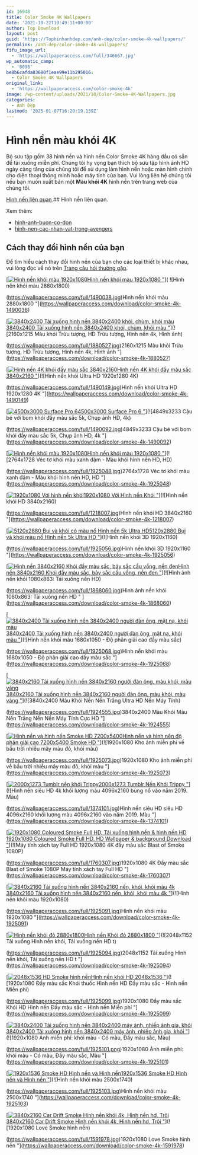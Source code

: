 ```yaml
---
id: 16948
title: Color Smoke 4K Wallpapers
date: '2021-10-22T10:49:11+00:00'
author: Top Download
layout: post
guid: 'https://Tophinhanhdep.com/anh-dep/color-smoke-4k-wallpapers/'
permalink: /anh-dep/color-smoke-4k-wallpapers/
fifu_image_url:
  - 'https://wallpaperaccess.com/full/346667.jpg'
wp_automatic_camp:
  - '8098'
be8b6cafda83680f1eae99e11b295016:
  - Color Smoke 4K Wallpapers
original_link:
  - 'https://wallpaperaccess.com/color-smoke-4k'
image: /wp-content/uploads/2021/10/Color-Smoke-4K-Wallpapers.jpg
categories:
  - Ảnh Đẹp
lastmod: '2025-01-07T16:20:19.139Z'
---
```

# Hình nền màu khói 4K

Bộ sưu tập gồm 38 hình nền và hình nền Color Smoke 4K hàng đầu có sẵn để tải xuống miễn phí. Chúng tôi hy vọng bạn thích bộ sưu tập hình ảnh HD ngày càng tăng của chúng tôi để sử dụng làm hình nền hoặc màn hình chính cho điện thoại thông minh hoặc máy tính của bạn. Vui lòng liên hệ chúng tôi nếu bạn muốn xuất bản một **Màu khói 4K** hình nền trên trang web của chúng tôi.

[Hình nền liên quan ](#related) ## Hình nền liên quan.

   
 Xem thêm:

   
- [hinh-anh-buon-co-don](https://tophinhanhdep.com/hinh-anh-buon/hinh-anh-buon-co-don/)
- [hinh-nen-cac-nhan-vat-trong-avengers](https://tophinhanhdep.com/anh-anime/hinh-nen-cac-nhan-vat-trong-avengers/)

## Cách thay đổi hình nền của bạn

Để tìm hiểu cách thay đổi hình nền của bạn cho các loại thiết bị khác nhau, vui lòng đọc về nó trên [Trang câu hỏi thường gặp](https://tophinhanhdep.com/faq/).

  
[[![Hình nền khói màu 1920x1080](https://wallpaperaccess.com/full/346667.jpg)Hình nền khói màu 1920x1080 "](https://wallpaperaccess.com/download/color-smoke-4k-346667)]( ![Hình nền khói màu 2880x1800)

(https://wallpaperaccess.com/full/1490038.jpg)Hình nền khói màu 2880x1800 "](https://wallpaperaccess.com/download/color-smoke-4k-1490038)

[[![3840x2400 Tải xuống hình nền 3840x2400 khói, chùm, khói màu](https://wallpaperaccess.com/full/1925035.jpg)3840x2400 Tải xuống hình nền 3840x2400 khói, chùm, khói màu "](https://wallpaperaccess.com/download/color-smoke-4k-1925035)](![2160x1215 Màu khói Trừu tượng, HD Trừu tượng, Hình nền 4k, Hình ảnh)

(https://wallpaperaccess.com/full/1880527.jpg)2160x1215 Màu khói Trừu tượng, HD Trừu tượng, Hình nền 4k, Hình ảnh "](https://wallpaperaccess.com/download/color-smoke-4k-1880527)

[[![Hình nền 4K khói đầy màu sắc 3840x2160](https://wallpaperaccess.com/full/1925040.jpg)Hình nền 4K khói đầy màu sắc 3840x2160 "](https://wallpaperaccess.com/download/color-smoke-4k-1925040)](![Hình nền khói Ultra HD 1920x1280 4K)

(https://wallpaperaccess.com/full/1490149.jpg)Hình nền khói Ultra HD 1920x1280 4K "](https://wallpaperaccess.com/download/color-smoke-4k-1490149)

[[![4500x3000 Surface Pro 6](https://wallpaperaccess.com/full/1871825.jpg)4500x3000 Surface Pro 6 "](https://wallpaperaccess.com/download/color-smoke-4k-1871825)](![4849x3233 Cậu bé với bom khói đầy màu sắc 5k, Chụp ảnh HD, 4k)

(https://wallpaperaccess.com/full/1490092.jpg)4849x3233 Cậu bé với bom khói đầy màu sắc 5k, Chụp ảnh HD, 4k "](https://wallpaperaccess.com/download/color-smoke-4k-1490092)

[[![Hình nền khói màu 1920x1080](https://wallpaperaccess.com/full/1490054.jpg)Hình nền khói màu 1920x1080 "](https://wallpaperaccess.com/download/color-smoke-4k-1490054)](![2764x1728 Véc tơ khói màu xanh đậm - Màu khói hình nền HD, HD)

(https://wallpaperaccess.com/full/1925048.jpg)2764x1728 Véc tơ khói màu xanh đậm - Màu khói hình nền HD, HD "](https://wallpaperaccess.com/download/color-smoke-4k-1925048)

[[![1920x1080 Với hình nền khói](https://wallpaperaccess.com/full/1925053.jpg)1920x1080 Với Hình nền Khói "](https://wallpaperaccess.com/download/color-smoke-4k-1925053)](![Hình nền khói HD 3840x2160)

(https://wallpaperaccess.com/full/1218007.jpg)Hình nền khói HD 3840x2160 "](https://wallpaperaccess.com/download/color-smoke-4k-1218007)

[[![5120x2880 Bụi và khói có màu nổ Hình nền 5k Ultra HD](https://wallpaperaccess.com/full/1436272.jpg)5120x2880 Bụi và khói màu nổ Hình nền 5k Ultra HD "](https://wallpaperaccess.com/download/color-smoke-4k-1436272)](![Hình nền khói 3D 1920x1160)

(https://wallpaperaccess.com/full/1925056.jpg)Hình nền khói 3D 1920x1160 "](https://wallpaperaccess.com/download/color-smoke-4k-1925056)

[[![Hình nền 3840x2160 Khói đầy màu sắc, bảy sắc cầu vồng, nền đen](https://wallpaperaccess.com/full/1925057.jpg)Hình nền 3840x2160 Khói đầy màu sắc, bảy sắc cầu vồng, nền đen "](https://wallpaperaccess.com/download/color-smoke-4k-1925057)](![Hình ảnh nền khói 1080x863: Tải xuống nền HD)

(https://wallpaperaccess.com/full/1868060.jpg)Hình ảnh nền khói 1080x863: Tải xuống nền HD " ](https://wallpaperaccess.com/download/color-smoke-4k-1868060)

[[![3840x2400 Tải xuống hình nền 3840x2400 người đàn ông, mặt nạ, khói màu](https://wallpaperaccess.com/full/1925065.jpg)3840x2400 Tải xuống hình nền 3840x2400 người đàn ông, mặt nạ, khói màu "](https://wallpaperaccess.com/download/color-smoke-4k-1925065)](![Hình nền khói màu 1680x1050 - Độ phân giải cao đầy màu sắc)

(https://wallpaperaccess.com/full/1925068.jpg)Hình nền khói màu 1680x1050 - Độ phân giải cao đầy màu sắc "](https://wallpaperaccess.com/download/color-smoke-4k-1925068)

[[![3840x2160 Tải xuống hình nền 3840x2160 người đàn ông, màu khói, màu vàng](https://wallpaperaccess.com/full/1925070.jpg)3840x2160 Tải xuống hình nền 3840x2160 người đàn ông, màu khói, màu vàng "](https://wallpaperaccess.com/download/color-smoke-4k-1925070)](![3840x2400 Màu Khói Nền Nền Trắng Ultra HD Nền Máy Tính)

(https://wallpaperaccess.com/full/1924555.jpg)3840x2400 Màu Khói Màu Nền Trắng Nền Nền Máy Tính Cực HD "](https://wallpaperaccess.com/download/color-smoke-4k-1924555)

[[![Hình nền và hình nền Smoke HD 7200x5400](https://wallpaperaccess.com/full/1490138.jpg)Hình nền và hình nền độ phân giải cao 7200x5400 Smoke HD "](https://wallpaperaccess.com/download/color-smoke-4k-1490138)](![1920x1080 Kho ảnh miễn phí về bầu trời nhiều mây màu đỏ, khói màu)

(https://wallpaperaccess.com/full/1925073.jpg)1920x1080 Kho ảnh miễn phí về bầu trời nhiều mây màu đỏ, khói màu "](https://wallpaperaccess.com/download/color-smoke-4k-1925073)

[[![2000x1273 Tumblr nền khói Trippy](https://wallpaperaccess.com/full/1512448.jpg)2000x1273 Tumblr Nền Khói Trippy "](https://wallpaperaccess.com/download/color-smoke-4k-1512448)](![Hình nền siêu HD 4k khối lượng màu 4096x2160 bùng nổ vào năm 2019. Màu)

(https://wallpaperaccess.com/full/1374101.jpg)Hình nền siêu HD siêu HD 4096x2160 khối lượng màu 4096x2160 vào năm 2019. Màu "](https://wallpaperaccess.com/download/color-smoke-4k-1374101)

[[![1920x1080 Coloured Smoke Full HD, Tải xuống hình nền & hình nền HD](https://wallpaperaccess.com/full/1925083.jpg)1920x1080 Coloured Smoke Full HD, HD Wallpaper &amp; background Download "](https://wallpaperaccess.com/download/color-smoke-4k-1925083)](![Máy tính xách tay Full HD 1920x1080 4K đầy màu sắc Blast of Smoke 1080P)

(https://wallpaperaccess.com/full/1760307.jpg)1920x1080 4K Đầy màu sắc Blast of Smoke 1080P Máy tính xách tay Full HD "](https://wallpaperaccess.com/download/color-smoke-4k-1760307)

[[![3840x2160 Tải xuống hình nền 3840x2160 nến, khói, khói màu 4k](https://wallpaperaccess.com/full/1925088.jpg)3840x2160 Tải xuống hình nền 3840x2160 nến, khói, khói màu 4k "](https://wallpaperaccess.com/download/color-smoke-4k-1925088)](![Hình nền khói màu 1920x1080)

(https://wallpaperaccess.com/full/1925091.jpg)Hình nền khói màu 1920x1080 "](https://wallpaperaccess.com/download/color-smoke-4k-1925091)

[[![Hình nền khói đỏ 2880x1800](https://wallpaperaccess.com/full/1899219.jpg)Hình nền Khói đỏ 2880x1800 "](https://wallpaperaccess.com/download/color-smoke-4k-1899219)](![2048x1152 Tải xuống Hình nền khói, Tải xuống nền HD t)

(https://wallpaperaccess.com/full/1925094.jpg)2048x1152 Tải xuống Hình nền khói, Tải xuống nền HD t "](https://wallpaperaccess.com/download/color-smoke-4k-1925094)

[[![2048x1536 HD Smoke hình nền](https://wallpaperaccess.com/full/1146907.jpg)Hình nền khói HD 2048x1536 "](https://wallpaperaccess.com/download/color-smoke-4k-1146907)](![1920x1080 Đầy màu sắc Khói thuốc Hình nền HD Đầy màu sắc - Hình nền Miễn phí)

(https://wallpaperaccess.com/full/1925099.jpg)1920x1080 Đầy màu sắc Khói HD Hình nền Đầy màu sắc - Hình nền Miễn phí "](https://wallpaperaccess.com/download/color-smoke-4k-1925099)

[[![3840x2400 Tải xuống hình nền 3840x2400 máy ảnh, nhiếp ảnh gia, khói](https://wallpaperaccess.com/full/1490095.jpg)3840x2400 Tải xuống hình nền 3840x2400 máy ảnh, nhiếp ảnh gia, khói "](https://wallpaperaccess.com/download/color-smoke-4k-1490095)](![1920x1080 Ảnh miễn phí: khói màu - Có màu, Đầy màu sắc, Màu)

(https://wallpaperaccess.com/full/1925101.png)1920x1080 Ảnh miễn phí: khói màu - Có màu, Đầy màu sắc, Màu "](https://wallpaperaccess.com/download/color-smoke-4k-1925101)

[[![1920x1536 Smoke HD Hình nền và Hình nền](https://wallpaperaccess.com/full/1592058.jpg)1920x1536 Smoke HD Hình nền và Hình nền "](https://wallpaperaccess.com/download/color-smoke-4k-1592058)](![Hình nền khói màu 2500x1740)

(https://wallpaperaccess.com/full/1925103.jpg)Hình nền khói màu 2500x1740 "](https://wallpaperaccess.com/download/color-smoke-4k-1925103)

[[![3840x2160 Car Drift Smoke Hình nền khói 4k, Hình nền hd, Trôi](https://wallpaperaccess.com/full/1925105.jpg)3840x2160 Car Drift Smoke Hình nền khói 4k, Hình nền hd, Trôi "](https://wallpaperaccess.com/download/color-smoke-4k-1925105)](![1920x1080 Love Smoke hình nền)

(https://wallpaperaccess.com/full/1591978.jpg)1920x1080 Love Smoke hình nền "](https://wallpaperaccess.com/download/color-smoke-4k-1591978)
